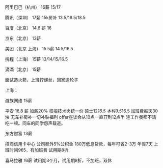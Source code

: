 阿里巴巴（杭州） 16薪  15/17

腾讯（深圳）  17薪 15k房补  13.5/16.5/18.5

百度（北京） 14.6 薪 16

京东（北京） 13薪

美团（北京 上海） 15.5薪 14.5/16.5

携程（上海） 15薪  13/14/15/16.5

滴滴（北京） 15薪


面试造火箭，上班拧螺丝，回家造轮子

上海：

游族网络 15薪

平安 16.8 薪 加薪20%
校招技术岗统一价 硕士12*16.5 本科9.5*16.5 加班费每天30块 无车补房补一切补贴福利 offer座谈会从10点一直开到12点半 连工作餐都不请吃一顿。同车的同学怨声载道。

东方财富 13薪

招商信用卡中心
公司额外5%公积金 180万低息贷款，每年可省2-3万 年假7天 上班时间965，有加班费 试用期8折

喜马拉雅 16薪
试用期3个月，试用期8折，不加班，双休
